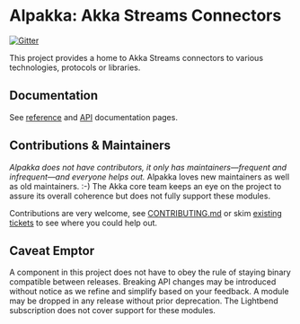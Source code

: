 Alpakka: Akka Streams Connectors
================================

[![Gitter](https://badges.gitter.im/Join%20Chat.svg)](https://gitter.im/akka/akka?utm_source=badge&utm_medium=badge&utm_campaign=pr-badge&utm_content=badge)

This project provides a home to Akka Streams connectors to various technologies, protocols or libraries.

Documentation
-------------

See [reference](http://developer.lightbend.com/docs/alpakka/0.2/) and [API](http://developer.lightbend.com/docs/api/alpakka/0.2/akka/stream/alpakka/index.html) documentation pages.

Contributions & Maintainers
---------------------------

*Alpakka does not have contributors, it only has maintainers—frequent and infrequent—and everyone helps out.*
Alpakka loves new maintainers as well as old maintainers. :-)
The Akka core team keeps an eye on the project to assure its overall coherence but does not fully support these modules.

Contributions are very welcome, see [CONTRIBUTING.md](https://github.com/akka/alpakka/blob/master/CONTRIBUTING.md) or skim [existing tickets](https://github.com/akka/alpakka/issues) to see where you could help out.

Caveat Emptor
-------------

A component in this project does not have to obey the rule of staying binary compatible between releases. Breaking API changes may be introduced without notice as we refine and simplify based on your feedback. A module may be dropped in any release without prior deprecation. The Lightbend subscription does not cover support for these modules.
